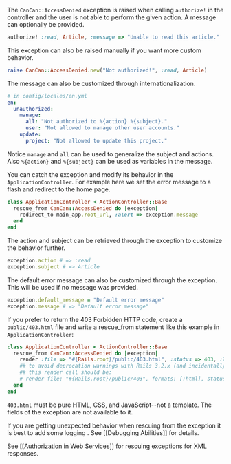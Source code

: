 The `CanCan::AccessDenied` exception is raised when calling `authorize!` in the controller and the user is not able to perform the given action. A message can optionally be provided.

```ruby
authorize! :read, Article, :message => "Unable to read this article."
```

This exception can also be raised manually if you want more custom behavior.

```ruby
raise CanCan::AccessDenied.new("Not authorized!", :read, Article)
```

The message can also be customized through internationalization.

```yaml
# in config/locales/en.yml
en:
  unauthorized:
    manage:
      all: "Not authorized to %{action} %{subject}."
      user: "Not allowed to manage other user accounts."
    update:
      project: "Not allowed to update this project."
```

Notice `manage` and `all` can be used to generalize the subject and actions. Also `%{action}` and `%{subject}` can be used as variables in the message.

You can catch the exception and modify its behavior in the `ApplicationController`. For example here we set the error message to a flash and redirect to the home page.

```ruby
class ApplicationController < ActionController::Base
  rescue_from CanCan::AccessDenied do |exception|
    redirect_to main_app.root_url, :alert => exception.message
  end
end
```

The action and subject can be retrieved through the exception to customize the behavior further.

```ruby
exception.action # => :read
exception.subject # => Article
```

The default error message can also be customized through the exception. This will be used if no message was provided.

```ruby
exception.default_message = "Default error message"
exception.message # => "Default error message"
```

If you prefer to return the 403 Forbidden HTTP code, create a `public/403.html` file and write a rescue_from statement like this example in `ApplicationController`:

```ruby
class ApplicationController < ActionController::Base
  rescue_from CanCan::AccessDenied do |exception|
    render :file => "#{Rails.root}/public/403.html", :status => 403, :layout => false
    ## to avoid deprecation warnings with Rails 3.2.x (and incidentally using Ruby 1.9.3 hash syntax)
    ## this render call should be:
    # render file: "#{Rails.root}/public/403", formats: [:html], status: 403, layout: false
  end
end 
```

`403.html` must be pure HTML, CSS, and JavaScript--not a template. The fields of the exception are not available to it.

If you are getting unexpected behavior when rescuing from the exception it is best to add some logging . See [[Debugging Abilities]] for details.

See [[Authorization in Web Services]] for rescuing exceptions for XML responses.